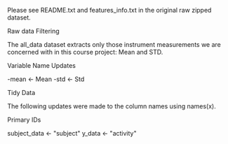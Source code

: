Please see README.txt and features_info.txt in the original raw zipped dataset.

Raw data Filtering

The all_data dataset extracts only those instrument measurements we are concerned with in this course project: Mean and STD.

Variable Name Updates

-mean <- Mean
-std <- Std

Tidy Data 

The following updates were made to the column names using names(x).

Primary IDs

subject_data <- "subject"
y_data <- "activity"

